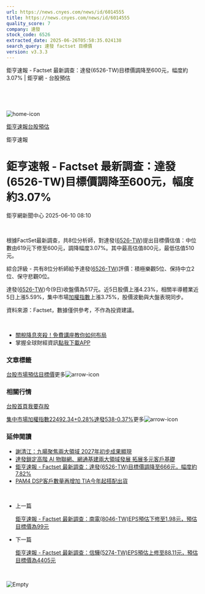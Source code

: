 ```yaml
---
url: https://news.cnyes.com/news/id/6014555
title: https://news.cnyes.com/news/id/6014555
quality_score: 7
company: 達發
stock_code: 6526
extracted_date: 2025-06-26T05:58:35.024138
search_query: 達發 factset 目標價
version: v3.3.3
---
```


鉅亨速報 - Factset 最新調查：達發(6526-TW)目標價調降至600元，幅度約3.07% | 鉅亨網 - 台股預估

‌

‌

![home-icon](/assets/icons/breadCrumb/symbol-icon-home.svg)

[鉅亨速報](/news/cat/anue_live)[台股預估](/news/cat/tw_forecast)

鉅亨速報

# 鉅亨速報 - Factset 最新調查：達發(6526-TW)目標價調降至600元，幅度約3.07%

鉅亨網新聞中心 2025-06-10 08:10

‌

根據FactSet最新調查，共8位分析師，對達發([6526-TW](https://www.cnyes.com/twstock/6526))提出目標價估值：中位數由619元下修至600元，調降幅度3.07%。其中最高估值800元，最低估值510元。

綜合評級 - 共有8位分析師給予達發([6526-TW](https://www.cnyes.com/twstock/6526))評價：積極樂觀5位、保持中立2位、保守悲觀0位。

達發([6526-TW](https://www.cnyes.com/twstock/6526))今(9日)收盤價為517元。近5日股價上漲4.23%，相關半導體業近5日上漲5.59%，集中市場[加權指數](https://invest.cnyes.com/index/TWS/TSE01)上漲3.75%，股價波動與大盤表現同步。

資料來源：Factset，數據僅供參考，不作為投資建議。

‌

* [關稅降息夾殺！免費講座教你如何布局](https://www.rsc.com.tw/Cnyes_RSC/SeminarBooking2025InvestmentOutlook.aspx?utm_source=anue&utm_medium=usstocks_end)
* 掌握全球財經資訊[點我下載APP](http://www.cnyes.com/app/?utm_source=mweb&utm_medium=HamMenuBanner&utm_campaign=fixed&utm_content=entr)

### 文章標籤

[台股](https://news.cnyes.com/tag/台股 "台股")[市場預估](https://news.cnyes.com/tag/市場預估 "市場預估")[目標價](https://news.cnyes.com/tag/目標價 "目標價")更多![arrow-icon](/assets/icons/arrows/arrow-down.svg)

### 相關行情

[台股首頁](https://www.cnyes.com/twstock)[我要存股](https://supr.link/8OHaU)

[集中市場加權指數22492.34+0.28%](https://invest.cnyes.com/index/TWS/TSE01)[達發538-0.37%](https://www.cnyes.com/twstock/6526)更多![arrow-icon](/assets/icons/arrows/arrow-down.svg)

### 延伸閱讀

* [謝清江：九暘聚焦兩大領域 2027年初步成果顯現](/news/id/6006396)
* [達發鎖定高階 AI 物聯網、網通基建兩大領域發展 拓展多元客戶基礎](/news/id/5989038)
* [鉅亨速報 - Factset 最新調查：達發(6526-TW)目標價調降至666元，幅度約7.82%](/news/id/5961447)
* [PAM4 DSP客戶數量再增加 TIA今年起搭配出貨](/news/id/5958850)

‌

* 上一篇

  [鉅亨速報 - Factset 最新調查：南電(8046-TW)EPS預估下修至1.98元，預估目標價為99元](/news/id/6015170)
* 下一篇

  [鉅亨速報 - Factset 最新調查：信驊(5274-TW)EPS預估上修至88.11元，預估目標價為4405元](/news/id/6014179)

‌

![Empty](/assets/icons/skeleton/empty-image.svg)

‌